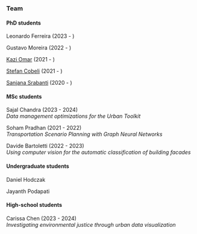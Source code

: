 ### Team

#### PhD students

Leonardo Ferreira (2023 - )

Gustavo Moreira (2022 - )

[Kazi Omar](https://komar41.github.io/) (2021 - )

[Stefan Cobeli](https://stefancobeli.github.io) (2021 - )

[Sanjana Srabanti](https://sanjanasrabanti16.github.io/) (2020 - )


#### MSc students

Sajal Chandra (2023 - 2024)</br>
*Data management optimizations for the Urban Toolkit*

Soham Pradhan (2021 - 2022)</br>
*Transportation Scenario Planning with Graph Neural Networks*

Davide Bartoletti (2022 - 2023)</br>
*Using computer vision for the automatic classification of building facades*

#### Undergraduate students

Daniel Hodczak

Jayanth Podapati

#### High-school students

Carissa Chen (2023 - 2024)</br>
*Investigating environmental justice through urban data visualization*